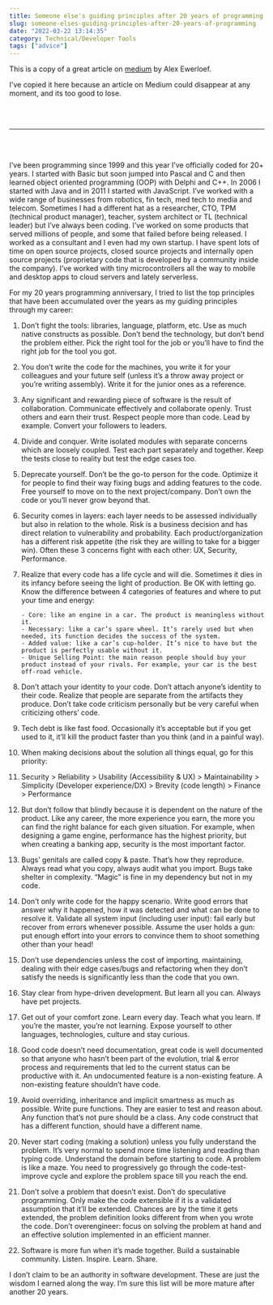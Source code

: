 ```yaml
---
title: Someone else's guiding principles after 20 years of programming
slug: someone-elses-guiding-principles-after-20-years-of-programming
date: "2022-03-22 13:14:35"
category: Technical/Developer Tools
tags: ["advice"]
---
```


This is a copy of a great article on [medium](https://alexewerlof.medium.com/my-guiding-principles-after-20-years-of-programming-a087dc55596c) by Alex Ewerloef.

I've copied it here because an article on Medium could disappear at any moment,
and its too good to lose.

<br></br>

---

<br></br>

I’ve been programming since 1999 and this year I’ve officially coded for 20+
years. I started with Basic but soon jumped into Pascal and C and then learned
object oriented programming (OOP) with Delphi and C++. In 2006 I started with
Java and in 2011 I started with JavaScript. I’ve worked with a wide range of
businesses from robotics, fin tech, med tech to media and telecom. Sometimes I
had a different hat as a researcher, CTO, TPM (technical product manager),
teacher, system architect or TL (technical leader) but I’ve always been coding.
I’ve worked on some products that served millions of people, and some that
failed before being released. I worked as a consultant and I even had my own
startup. I have spent lots of time on open source projects, closed source
projects and internally open source projects (proprietary code that is developed
by a community inside the company). I’ve worked with tiny microcontrollers all
the way to mobile and desktop apps to cloud servers and lately serverless.

For my 20 years programming anniversary, I tried to list the top principles that
have been accumulated over the years as my guiding principles through my career:

1.  Don’t fight the tools: libraries, language, platform, etc. Use as much native
    constructs as possible. Don’t bend the technology, but don’t bend the problem
    either. Pick the right tool for the job or you’ll have to find the right job for
    the tool you got.

1.  You don’t write the code for the machines, you write it for your colleagues
    and your future self (unless it’s a throw away project or you’re writing
    assembly). Write it for the junior ones as a reference.

1.  Any significant and rewarding piece of software is the result of
    collaboration. Communicate effectively and collaborate openly. Trust others and
    earn their trust. Respect people more than code. Lead by example. Convert your
    followers to leaders.

1.  Divide and conquer. Write isolated modules with separate concerns which are
    loosely coupled. Test each part separately and together. Keep the tests close to
    reality but test the edge cases too.

1.  Deprecate yourself. Don’t be the go-to person for the code. Optimize it for
    people to find their way fixing bugs and adding features to the code. Free
    yourself to move on to the next project/company. Don’t own the code or you’ll
    never grow beyond that.

1.  Security comes in layers: each layer needs to be assessed individually but
    also in relation to the whole. Risk is a business decision and has direct
    relation to vulnerability and probability. Each product/organization has a
    different risk appetite (the risk they are willing to take for a bigger win).
    Often these 3 concerns fight with each other: UX, Security, Performance.

1.  Realize that every code has a life cycle and will die. Sometimes it dies in its
    infancy before seeing the light of production. Be OK with letting go. Know the
    difference between 4 categories of features and where to put your time and
    energy:

        - Core: like an engine in a car. The product is meaningless without it.
        - Necessary: like a car’s spare wheel. It’s rarely used but when needed, its function decides the success of the system.
        - Added value: like a car’s cup-holder. It’s nice to have but the product is perfectly usable without it.
        - Unique Selling Point: the main reason people should buy your product instead of your rivals. For example, your car is the best off-road vehicle.

1.  Don’t attach your identity to your code. Don’t attach anyone’s identity to
    their code. Realize that people are separate from the artifacts they produce.
    Don’t take code criticism personally but be very careful when criticizing
    others’ code.

1.  Tech debt is like fast food. Occasionally it’s acceptable but if you get used
    to it, it’ll kill the product faster than you think (and in a painful way).

1.  When making decisions about the solution all things equal, go for this
    priority:

1.  Security > Reliability > Usability (Accessibility & UX) > Maintainability > Simplicity (Developer experience/DX) > Brevity (code length) > Finance >
    Performance

1.  But don’t follow that blindly because it is dependent on the nature of the
    product. Like any career, the more experience you earn, the more you can find
    the right balance for each given situation. For example, when designing a game
    engine, performance has the highest priority, but when creating a banking app,
    security is the most important factor.

1.  Bugs’ genitals are called copy & paste. That’s how they reproduce. Always
    read what you copy, always audit what you import. Bugs take shelter in
    complexity. “Magic” is fine in my dependency but not in my code.

1.  Don’t only write code for the happy scenario. Write good errors that answer
    why it happened, how it was detected and what can be done to resolve it.
    Validate all system input (including user input): fail early but recover from
    errors whenever possible. Assume the user holds a gun: put enough effort into
    your errors to convince them to shoot something other than your head!

1.  Don’t use dependencies unless the cost of importing, maintaining, dealing
    with their edge cases/bugs and refactoring when they don’t satisfy the needs is
    significantly less than the code that you own.

1.  Stay clear from hype-driven development. But learn all you can. Always have
    pet projects.

1.  Get out of your comfort zone. Learn every day. Teach what you learn. If
    you’re the master, you’re not learning. Expose yourself to other languages,
    technologies, culture and stay curious.

1.  Good code doesn’t need documentation, great code is well documented so that
    anyone who hasn’t been part of the evolution, trial & error process and
    requirements that led to the current status can be productive with it. An
    undocumented feature is a non-existing feature. A non-existing feature shouldn’t
    have code.

1.  Avoid overriding, inheritance and implicit smartness as much as possible.
    Write pure functions. They are easier to test and reason about. Any function
    that’s not pure should be a class. Any code construct that has a different
    function, should have a different name.

1.  Never start coding (making a solution) unless you fully understand the
    problem. It’s very normal to spend more time listening and reading than typing
    code. Understand the domain before starting to code. A problem is like a maze.
    You need to progressively go through the code-test-improve cycle and explore the
    problem space till you reach the end.

1.  Don’t solve a problem that doesn’t exist. Don’t do speculative programming.
    Only make the code extensible if it is a validated assumption that it’ll be
    extended. Chances are by the time it gets extended, the problem definition looks
    different from when you wrote the code. Don’t overengineer: focus on solving the
    problem at hand and an effective solution implemented in an efficient manner.

1.  Software is more fun when it’s made together. Build a sustainable community.
    Listen. Inspire. Learn. Share.

I don’t claim to be an authority in software development. These are just the wisdom I earned along the way. I’m sure this list will be more mature after another 20 years.
